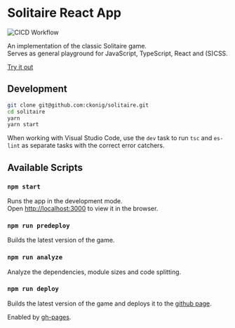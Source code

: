 # Solitaire React App

![CICD Workflow](https://github.com/ckonig/solitaire/workflows/CI/badge.svg?branch=main)

An implementation of the classic Solitaire game.\
Serves as general playground for JavaScript, TypeScript, React and (S)CSS.

[Try it out](https://ckonig.github.io/solitaire)

## Development

```bash
git clone git@github.com:ckonig/solitaire.git
cd solitaire
yarn
yarn start
```

When working with Visual Studio Code, use the `dev` task to run `tsc` and `es-lint` as separate tasks with the correct error catchers.

## Available Scripts

### `npm start`

Runs the app in the development mode.\
Open [http://localhost:3000](http://localhost:3000) to view it in the browser.

### `npm run predeploy`

Builds the latest version of the game.

### `npm run analyze`

Analyze the dependencies, module sizes and code splitting.

### `npm run deploy`

Builds the latest version of the game and deploys it to the [github page](https://ckonig.github.io/solitaire/).

Enabled by [gh-pages](https://www.npmjs.com/package/gh-pages).
